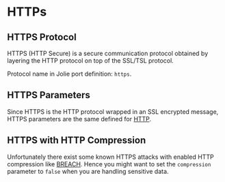 # HTTPs

## HTTPS Protocol

HTTPS \(HTTP Secure\) is a secure communication protocol obtained by layering the HTTP protocol on top of the SSL/TSL protocol.

Protocol name in Jolie port definition: `https`.

## HTTPS Parameters

Since HTTPS is the HTTP protocol wrapped in an SSL encrypted message, HTTPS parameters are the same defined for [HTTP](https://github.com/jolie/docs/tree/84c930e5e019035d1ee74b0ec1a9a31f2f8dddbb/protocols/ssl/README.md).

## HTTPS with HTTP Compression

Unfortunately there exist some known HTTPS attacks with enabled HTTP compression like [BREACH](http://en.wikipedia.org/wiki/BREACH). Hence you might want to set the `compression` parameter to `false` when you are handling sensitive data.

